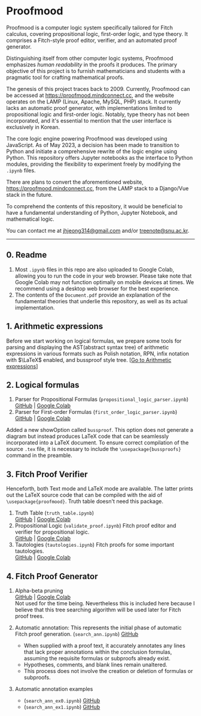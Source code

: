 # Proofmood

Proofmood is a computer logic system specifically tailored for Fitch calculus, covering propositional logic, first-order logic, and type theory. It comprises a Fitch-style proof editor, verifier, and an automated proof generator.

Distinguishing itself from other computer logic systems, Proofmood emphasizes _human readability_ in the proofs it produces. The primary objective of this project is to furnish mathematicians and students with a pragmatic tool for crafting mathematical proofs.

The genesis of this project traces back to 2009. Currently, Proofmood can be accessed at https://proofmood.mindconnect.cc, and the website operates on the LAMP (Linux, Apache, MySQL, PHP) stack. It currently lacks an automatic proof generator, with implementations limited to propositional logic and first-order logic. Notably, type theory has not been incorporated, and it's essential to mention that the user interface is exclusively in Korean.

The core logic engine powering Proofmood was developed using JavaScript. As of May 2023, a decision has been made to transition to Python and initiate a comprehensive rewrite of the logic engine using Python. This repository offers Jupyter notebooks as the interface to Python modules, providing the flexibility to experiment freely by modifying the `.ipynb` files.

There are plans to convert the aforementioned website, https://proofmood.mindconnect.cc, from the LAMP stack to a Django/Vue stack in the future.

To comprehend the contents of this repository, it would be beneficial to have a fundamental understanding of Python, Jupyter Notebook, and mathematical logic.

You can contact me at jhjeong314@gmail.com and/or treenote@snu.ac.kr.

---

## 0. Readme

1. Most `.ipynb` files in this repo are also uploaded to Google Colab, allowing you to run the code in your web browser. Please take note that Google Colab may not function optimally on mobile devices at times. We recommend using a desktop web browser for the best experience.
1. The contents of the `Document.pdf` provide an explanation of the fundamental theories that underlie this repository, as well as its actual implementation.

## 1. Arithmetic expressions

Before we start working on logical formulas, we prepare some tools for parsing and displaying the AST(abstract syntax tree) of arithmetic expressions in various formats such as Polish notation, RPN, infix notation with $\LaTeX$ enabled, and bussproof style tree. [[Go to Arithmetic expressions](https://github.com/jhjeong314/Proofmood/blob/main/1arithmetic_expressions.md)]

## 2. Logical formulas

1. Parser for Propositional Formulas (`propositional_logic_parser.ipynb`)  
  [GitHub](./logical_formulas/propositional_logic_parser.ipynb) | [Google Colab](https://colab.research.google.com/drive/1G4jS1WhPSuLveu1V8ga5j857Bz9-9ZZY?usp=sharing)
1. Parser for First-order Formulas (`first_order_logic_parser.ipynb`)  
  [GitHub](./logical_formulas/first_order_logic_parser.ipynb) | [Google Colab](https://colab.research.google.com/drive/17xmiho3-Hf0bveFaIIvTe2Dr_8VC2V93?usp=sharing)

Added a new showOption called `bussproof`. This option does not generate a diagram but instead produces LaTeX code that can be seamlessly incorporated into a LaTeX document. 
To ensure correct compilation of the source `.tex` file, it is necessary to include the `\usepackage{bussproofs}` command in the preamble.


## 3. Fitch Proof Verifier

Henceforth, both Text mode and LaTeX mode are available.  The latter prints out the LaTeX source code that can be compiled with the aid of `\usepackage{proofmood}`.  Truth table doesn't need this package.

1. Truth Table (`truth_table.ipynb`)  
[GitHub](./logical_formulas/truth_table.ipynb) | [Google Colab](https://colab.research.google.com/drive/1_CK9IwWhMy4DkOSCYxjeD5YkQyaiQyaw?usp=sharing)
1. Propositional Logic (`validate_proof.ipynb`) Fitch proof editor and verifier for propositional logic.  
[GitHub](./proofs_propositional/validate_proof.ipynb) | [Google Colab](https://colab.research.google.com/drive/1RjmIWlpfpVbrR4ijKEqMdlhSs5q3shBU?usp=sharing)
1. Tautologies (`tautologies.ipynb`) Fitch proofs for some important tautologies.  
[GitHub](./proofs_propositional/tautologies.ipynb) | [Google Colab](https://colab.research.google.com/drive/1k4-uz5QScpRPnUW0GE8-kztemDTNh47M?usp=sharing)

## 4. Fitch Proof Generator

1. Alpha-beta pruning  
[GitHub](https://github.com/jhjeong314/CS_Math) | [Google Colab](https://colab.research.google.com/drive/1QBi6fV4Pq3wA9A7JKGV-WFBGeKWZVgeD?usp=sharing)   
Not used for the time being.  Nevertheless this is included here because I believe that this tree searching algorithm will be used later for Fitch proof trees.  

1. Automatic annotation: This represents the initial phase of automatic Fitch proof generation. (`search_ann.ipynb`) [GitHub](./proofs_propositional/search_ann.ipynb)
    - When supplied with a proof text, it accurately annotates any lines that lack proper annotations within the conclusion formulas, assuming the requisite formulas or subproofs already exist.
    - Hypotheses, comments, and blank lines remain unaltered.
    - This process does not involve the creation or deletion of formulas or subproofs.

1. Automatic annotation examples
    - (`search_ann_ex0.ipynb`) [GitHub](./proofs_propositional/search_ann_ex0.ipynb)
    - (`search_ann_ex1.ipynb`) [GitHub](./proofs_propositional/search_ann_ex1.ipynb)